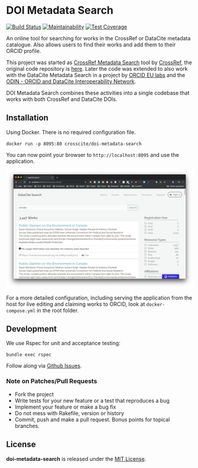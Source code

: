 # DOI Metadata Search

[![Build Status](https://travis-ci.org/crosscite/doi-metadata-search.svg)](https://travis-ci.org/crosscite/doi-metadata-search)  [![Maintainability](https://api.codeclimate.com/v1/badges/69aca8f548125bd813f3/maintainability)](https://codeclimate.com/github/crosscite/doi-metadata-search/maintainability) [![Test Coverage](https://api.codeclimate.com/v1/badges/69aca8f548125bd813f3/test_coverage)](https://codeclimate.com/github/crosscite/doi-metadata-search/test_coverage)

An online tool for searching for works in the CrossRef or DataCite metadata
catalogue. Also allows users to find their works and add them to their ORCID profile.

This project was started as [CrossRef Metadata Search](http://search.crossref.org) tool by [CrossRef](http://crossref.org), the original code repository is [here](https://github.com/crossref/doi-metadata-search). Later the code was extended to also work with the DataCite Metadata Search in a project by [ORCID EU labs](https://github.com/ORCID-EU-Labs/) and the [ODIN - ORCID and DataCite Interoperability Network](http://odin-project.eu).

DOI Metadata Search combines these activities into a single codebase that works with both CrossRef and DataCite DOIs.


## Installation

Using Docker. There is no required configuration file.

```
docker run -p 8095:80 crosscite/doi-metadata-search
```

You can now point your browser to `http://localhost:8095` and use the application.

![Screenshot](https://raw.githubusercontent.com/crosscite/doi-metadata-search/master/public/images/start.png)

For a more detailed configuration, including serving the application from the host for live editing and claiming works to ORCID, look at `docker-compose.yml` in the root folder.

## Development

We use Rspec for unit and acceptance testing:

```
bundle exec rspec
```

Follow along via [Github Issues](https://github.com/crosscite/doi-metadata-search/issues).

### Note on Patches/Pull Requests

* Fork the project
* Write tests for your new feature or a test that reproduces a bug
* Implement your feature or make a bug fix
* Do not mess with Rakefile, version or history
* Commit, push and make a pull request. Bonus points for topical branches.

## License
**doi-metadata-search** is released under the [MIT License](LICENSE.md).
